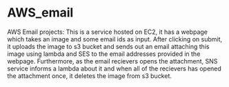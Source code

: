 # AWS_email

AWS Email projects: This is a service hosted on EC2, it has a webpage which takes an image and some email ids as input. After clicking on submit, it uploads the image to s3 bucket and sends out an email attaching this image using lambda and SES to the email addresses provided in the webpage. Furthermore, as the email recievers opens the attachment, SNS service informs a lambda about it and when all of the recievers has opened the attachment once, it deletes the image from s3 bucket.